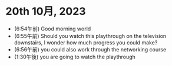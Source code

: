 # 20th 10月, 2023
- (6:54午前) Good morning world
- (6:55午前) Should you watch this playthrough on the television downstairs, I wonder how much progress you could make?
- (6:56午前) you could also work through the networking course
- (1:30午後) you are going to watch the playthrough



 
